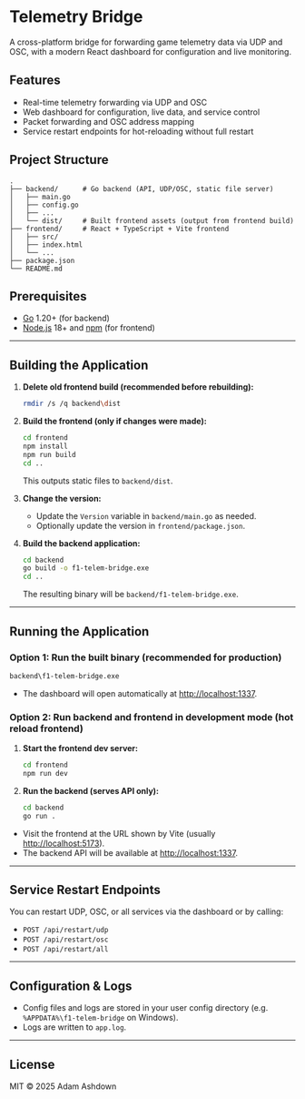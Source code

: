 # Telemetry Bridge

A cross-platform bridge for forwarding game telemetry data via UDP and OSC, with a modern React dashboard for configuration and live monitoring.

## Features

- Real-time telemetry forwarding via UDP and OSC
- Web dashboard for configuration, live data, and service control
- Packet forwarding and OSC address mapping
- Service restart endpoints for hot-reloading without full restart

## Project Structure

```
.
├── backend/      # Go backend (API, UDP/OSC, static file server)
│   ├── main.go
│   ├── config.go
│   ├── ...
│   └── dist/     # Built frontend assets (output from frontend build)
├── frontend/     # React + TypeScript + Vite frontend
│   ├── src/
│   ├── index.html
│   └── ...
├── package.json
└── README.md
```

## Prerequisites

- [Go](https://golang.org/dl/) 1.20+ (for backend)
- [Node.js](https://nodejs.org/) 18+ and [npm](https://www.npmjs.com/) (for frontend)

---

## Building the Application

1. **Delete old frontend build (recommended before rebuilding):**

   ```sh
   rmdir /s /q backend\dist
   ```

2. **Build the frontend (only if changes were made):**

   ```sh
   cd frontend
   npm install
   npm run build
   cd ..
   ```
   This outputs static files to `backend/dist`.

3. **Change the version:**

   - Update the `Version` variable in `backend/main.go` as needed.
   - Optionally update the version in `frontend/package.json`.

4. **Build the backend application:**

   ```sh
   cd backend
   go build -o f1-telem-bridge.exe
   cd ..
   ```

   The resulting binary will be `backend/f1-telem-bridge.exe`.

---

## Running the Application

### Option 1: Run the built binary (recommended for production)

```sh
backend\f1-telem-bridge.exe
```

- The dashboard will open automatically at [http://localhost:1337](http://localhost:1337).

### Option 2: Run backend and frontend in development mode (hot reload frontend)

1. **Start the frontend dev server:**

   ```sh
   cd frontend
   npm run dev
   ```

2. **Run the backend (serves API only):**

   ```sh
   cd backend
   go run .
   ```

- Visit the frontend at the URL shown by Vite (usually [http://localhost:5173](http://localhost:5173)).
- The backend API will be available at [http://localhost:1337](http://localhost:1337).

---

## Service Restart Endpoints

You can restart UDP, OSC, or all services via the dashboard or by calling:

- `POST /api/restart/udp`
- `POST /api/restart/osc`
- `POST /api/restart/all`

---

## Configuration & Logs

- Config files and logs are stored in your user config directory (e.g. `%APPDATA%\f1-telem-bridge` on Windows).
- Logs are written to `app.log`.

---

## License

MIT © 2025 Adam Ashdown